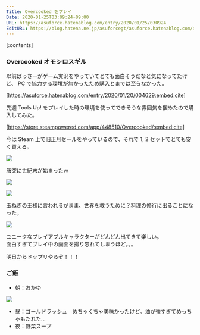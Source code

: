 ```yaml
---
Title: Overcooked をプレイ
Date: 2020-01-25T03:09:24+09:00
URL: https://asuforce.hatenablog.com/entry/2020/01/25/030924
EditURL: https://blog.hatena.ne.jp/asuforcegt/asuforce.hatenablog.com/atom/entry/26006613502183185
---
```


[:contents]

###  Overcooked オモシロスギル

以前ばっさーがゲーム実況をやっていてとても面白そうだなと気になってたけど、 PC で協力する環境が無かったため購入とまでは至らなかった。

[https://asuforce.hatenablog.com/entry/2020/01/20/004629:embed:cite]

先週 Tools Up! をプレイした時の環境を使ってできそうな雰囲気を掴めたので購入してみた。

[https://store.steampowered.com/app/448510/Overcooked/:embed:cite]

今は Steam 上で旧正月セールをやっているので、それで 1, 2 セットでとても安く買える。

<span itemtype="http://schema.org/Photograph" itemscope="itemscope"><img class="magnifiable" src="https://cdn-ak.f.st-hatena.com/images/fotolife/a/asuforcegt/20200807/20200807141425.png" itemprop="image"></span>

唐突に世紀末が始まったｗ

<span itemtype="http://schema.org/Photograph" itemscope="itemscope"><img class="magnifiable" src="https://cdn-ak.f.st-hatena.com/images/fotolife/a/asuforcegt/20200807/20200807141434.png" itemprop="image"></span>

<span itemtype="http://schema.org/Photograph" itemscope="itemscope"><img class="magnifiable" src="https://cdn-ak.f.st-hatena.com/images/fotolife/a/asuforcegt/20200807/20200807141443.png" itemprop="image"></span>

玉ねぎの王様に言われるがまま、世界を救うために？料理の修行に出ることになった。

<span itemtype="http://schema.org/Photograph" itemscope="itemscope"><img class="magnifiable" src="https://cdn-ak.f.st-hatena.com/images/fotolife/a/asuforcegt/20200807/20200807141452.png" itemprop="image"></span>

ユニークなプレイアブルキャラクターがどんどん出てきて楽しい。  
面白すぎてプレイ中の画面を撮り忘れてしまうほど。。。

明日からドップリやるぞ！！！

### ご飯

- 朝：おかゆ

<span itemtype="http://schema.org/Photograph" itemscope="itemscope"><img class="magnifiable" src="https://cdn-ak.f.st-hatena.com/images/fotolife/a/asuforcegt/20200807/20200807141219.jpg" itemprop="image"></span>

- 昼：ゴールドラッシュ　めちゃくちゃ美味かったけど。油が強すぎてめっちゃもたれた...
- 夜：野菜スープ
